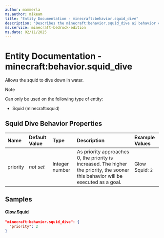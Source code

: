 ```yaml
---
author: mammerla
ms.author: mikeam
title: "Entity Documentation - minecraft:behavior.squid_dive"
description: "Describes the minecraft:behavior.squid_dive ai behavior component"
ms.service: minecraft-bedrock-edition
ms.date: 02/11/2025 
---
```


# Entity Documentation - minecraft:behavior.squid_dive

Allows the squid to dive down in water.

> [!Note]
> Can only be used on the following type of entity:
> 
> * Squid (minecraft:squid)
> 

## Squid Dive Behavior Properties

|Name       |Default Value |Type |Description |Example Values |
|:----------|:-------------|:----|:-----------|:------------- |
| priority | *not set* | Integer number | As priority approaches 0, the priority is increased. The higher the priority, the sooner this behavior will be executed as a goal. | Glow Squid: `2` | 

## Samples

#### [Glow Squid](https://github.com/Mojang/bedrock-samples/tree/preview/behavior_pack/entities/glow_squid.json)


```json
"minecraft:behavior.squid_dive": {
  "priority": 2
}
```
